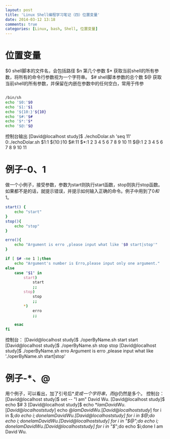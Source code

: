 ```yaml
---
layout: post
title: 'Linux Shell编程学习笔记（四）位置变量'
date: 2014-03-12 13:18
comments: true
categories: [Linux, bash, Shell, 位置变量]
---
```

# 位置变量
$0 shell脚本的文件名，会包括路径
$n 第几个参数
$* 获取当前shell的所有参数，将所有的命令行参数视为一个字符串。
$# shell脚本参数的总个数
$@ 获取当前shell的所有参数，并保留在内嵌在参数中的任何空白，常用于传参
```bash

/bin/sh
echo '$0:'$0
echo '$1:'$1
echo '${10:}'${10}
echo '$#:'$#                                                                    
echo '$*:'$*
echo '$@:'$@

```

控制台输出
[David@localhost study]$ ./echoDolar.sh 'seq 11'
0:./echoDolar.sh
$1:1
${10:}10
$#:11
$*:1 2 3 4 5 6 7 8 9 10 11
$@:1 2 3 4 5 6 7 8 9 10 11


# 例子-$0、$1
做一个小例子，接受参数，参数为start则执行start函数，stop则执行stop函数。如果都不是的话，就提示错误，并提示如何输入正确的命令。例子中用到了$0和$1。


```bash
start() {
    echo "start"
}
stop(){
    echo "stop"
}

erro(){
    echo "Argument is erro ,please input what like '$0 start|stop'"
}

if [ $# -ne 1 ];then
    echo "Argument's number is Erro,please input only one argument."
else
    case "$1" in
        start)
            start
            ;;
        stop)
            stop
            ;;
        *)
            erro
            ;;

    esac
fi

```

控制台：
[David@localhost study]$ ./operByName.sh  start
start
[David@localhost study]$ ./operByName.sh  stop
stop
[David@localhost study]$ ./operByName.sh  erro
Argument is erro ,please input what like './operByName.sh start|stop'


# 例子-$*、$@
用个例子，可以看出，加了引号后$*变成一个字符串，而$@仍然是多个。
控制台：
[David@localhost study]$ set -- "I am" David Wu.
[David@localhost study]$ echo $#
3
[David@localhost study]$ echo $*
I am David Wu.
[David@localhost study]$ echo $@
I am David Wu.
[David@localhost study]$ for i in $*;do echo $i;done
I
am
David
Wu.
[David@localhost study]$ for i in $@;do echo $i;done
I
am
David
Wu.
[David@localhost study]$ for i in "$@";do echo $i;done
I am
David
Wu.
[David@localhost study]$ for i in "$*";do echo $i;done
I am David Wu.


